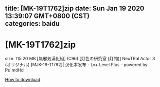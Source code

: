
title: [MK-19T1762]zip
date: Sun Jan 19 2020 13:39:07 GMT+0800 (CST)    
categories: baidu
---

# [MK-19T1762]zip
size: 115.20 MB
 [無邪気漢化組] (C96) [灯色の研究室 (灯問)] NeuTRal Actor 3 (オリジナル) [MJK-19-T1762]| 汉化本发布 - Lv+ Level Plus - powered by Pu!mdHd
 

[How to download](https://bpcam.bemobtrk.com/go/2ceec3aa-1ca2-46d6-b9ff-aaa5c184517c?jno=4653)
